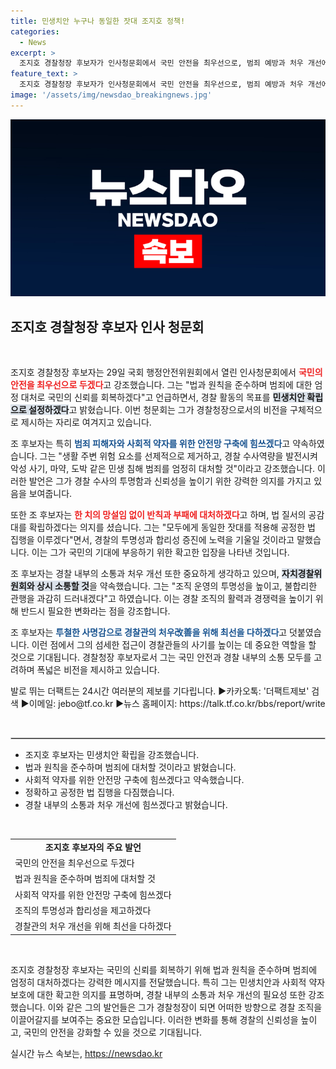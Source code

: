 ```yaml
---
title: 민생치안 누구나 동일한 잣대 조지호 정책!
categories:
  - News
excerpt: >
  조지호 경찰청장 후보자가 인사청문회에서 국민 안전을 최우선으로, 범죄 예방과 처우 개선에 힘쓰겠다며 강력한 의지를 다졌다. 법의 엄정함과 기관 내 소통 강화로 투명한 경찰 조직을 만들겠다고 약속했다.
feature_text: >
  조지호 경찰청장 후보자가 인사청문회에서 국민 안전을 최우선으로, 범죄 예방과 처우 개선에 힘쓰겠다며 강력한 의지를 다졌다. 법의 엄정함과 기관 내 소통 강화로 투명한 경찰 조직을 만들겠다고 약속했다.
image: '/assets/img/newsdao_breakingnews.jpg'
---
```


<p><img src="/assets/img/newsdao_breakingnews.jpg" alt="ontimetimes 속보" /></p>

<h2 data-ke-size="size26">조지호 경찰청장 후보자 인사 청문회</h2>

<p data-ke-size="size16">&nbsp;</p>

<p>조지호 경찰청장 후보자는 29일 국회 행정안전위원회에서 열린 인사청문회에서 <b><span style="color: #ee2323;">국민의 안전을 최우선으로 두겠다</span></b>고 강조했습니다. 그는 "법과 원칙을 준수하며 범죄에 대한 엄정 대처로 국민의 신뢰를 회복하겠다"고 언급하면서, 경찰 활동의 목표를 <b><span style="background-color: #21538527;">민생치안 확립으로 설정하겠다</span></b>고 밝혔습니다. 이번 청문회는 그가 경찰청장으로서의 비전을 구체적으로 제시하는 자리로 여겨지고 있습니다.</p>

<p>조 후보자는 특히 <b><span style="color: #1a5490;">범죄 피해자와 사회적 약자를 위한 안전망 구축에 힘쓰겠다</span></b>고 약속하였습니다. 그는 "생활 주변 위험 요소를 선제적으로 제거하고, 경찰 수사역량을 발전시켜 악성 사기, 마약, 도박 같은 민생 침해 범죄를 엄정히 대처할 것"이라고 강조했습니다. 이러한 발언은 그가 경찰 수사의 투명함과 신뢰성을 높이기 위한 강력한 의지를 가지고 있음을 보여줍니다.</p>

<p>또한 조 후보자는 <b><span style="color: #ee2323;">한 치의 망설임 없이 반칙과 부패에 대처하겠다</span></b>고 하며, 법 질서의 공감대를 확립하겠다는 의지를 셨습니다. 그는 "모두에게 동일한 잣대를 적용해 공정한 법 집행을 이루겠다"면서, 경찰의 투명성과 합리성 증진에 노력을 기울일 것이라고 말했습니다. 이는 그가 국민의 기대에 부응하기 위한 확고한 입장을 나타낸 것입니다.</p>

<p>조 후보자는 경찰 내부의 소통과 처우 개선 또한 중요하게 생각하고 있으며, <b><span style="background-color: #21538527;">자치경찰위원회와 상시 소통할 것</span></b>을 약속했습니다. 그는 "조직 운영의 투명성을 높이고, 불합리한 관행을 과감히 드러내겠다"고 하였습니다. 이는 경찰 조직의 활력과 경쟁력을 높이기 위해 반드시 필요한 변화라는 점을 강조합니다.</p>

<p>조 후보자는 <b><span style="color: #1a5490;">투철한 사명감으로 경찰관의 처우改善을 위해 최선을 다하겠다</span></b>고 덧붙였습니다. 이런 점에서 그의 섬세한 접근이 경찰관들의 사기를 높이는 데 중요한 역할을 할 것으로 기대됩니다. 경찰청장 후보자로서 그는 국민 안전과 경찰 내부의 소통 모두를 고려하며 폭넓은 비전을 제시하고 있습니다.</p>

<p>발로 뛰는 더팩트는 24시간 여러분의 제보를 기다립니다. ▶카카오톡: '더팩트제보' 검색 ▶이메일: jebo@tf.co.kr ▶뉴스 홈페이지: https://talk.tf.co.kr/bbs/report/write</p>

<p data-ke-size="size16">&nbsp;</p>

<hr style="border: 1px solid #ccc;">

<ul>
    <li>조지호 후보자는 민생치안 확립을 강조했습니다.</li>
    <li>법과 원칙을 준수하며 범죄에 대처할 것이라고 밝혔습니다.</li>
    <li>사회적 약자를 위한 안전망 구축에 힘쓰겠다고 약속했습니다.</li>
    <li>정확하고 공정한 법 집행을 다짐했습니다.</li>
    <li>경찰 내부의 소통과 처우 개선에 힘쓰겠다고 밝혔습니다.</li>
</ul>

<p data-ke-size="size16">&nbsp;</p>

<table style="width: 100%; border-collapse: collapse;">
    <tr>
        <td style="text-align: center; height: 17px;"><b>조지호 후보자의 주요 발언</b></td>
    </tr>
    <tr>
        <td>국민의 안전을 최우선으로 두겠다</td>
    </tr>
    <tr>
        <td>법과 원칙을 준수하며 범죄에 대처할 것</td>
    </tr>
    <tr>
        <td>사회적 약자를 위한 안전망 구축에 힘쓰겠다</td>
    </tr>
    <tr>
        <td>조직의 투명성과 합리성을 제고하겠다</td>
    </tr>
    <tr>
        <td>경찰관의 처우 개선을 위해 최선을 다하겠다</td>
    </tr>
</table>

<p data-ke-size="size16">&nbsp;</p>

<p>조지호 경찰청장 후보자는 국민의 신뢰를 회복하기 위해 법과 원칙을 준수하며 범죄에 엄정히 대처하겠다는 강력한 메시지를 전달했습니다. 특히 그는 민생치안과 사회적 약자 보호에 대한 확고한 의지를 표명하며, 경찰 내부의 소통과 처우 개선의 필요성 또한 강조했습니다. 이와 같은 그의 발언들은 그가 경찰청장이 되면 어떠한 방향으로 경찰 조직을 이끌어갈지를 보여주는 중요한 모습입니다. 이러한 변화를 통해 경찰의 신뢰성을 높이고, 국민의 안전을 강화할 수 있을 것으로 기대됩니다.</p>
실시간 뉴스 속보는, <a href="https://newsdao.kr" rel="dofollow">https://newsdao.kr</a>


